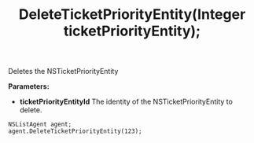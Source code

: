 ﻿---
uid: crmscript_ref_NSListAgent_DeleteTicketPriorityEntity
title: DeleteTicketPriorityEntity(Integer ticketPriorityEntity);
intellisense: NSListAgent.DeleteTicketPriorityEntity
keywords: NSListAgent, DeleteTicketPriorityEntity
so.topic: reference
---

Deletes the NSTicketPriorityEntity
  
**Parameters:**
 - **ticketPriorityEntityId** The identity of the NSTicketPriorityEntity to delete.

```crmscript
NSListAgent agent;
agent.DeleteTicketPriorityEntity(123);
```

